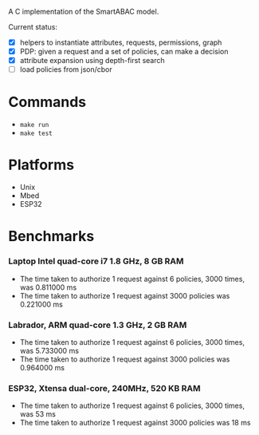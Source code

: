 A C implementation of the SmartABAC model.

Current status:

- [x] helpers to instantiate attributes, requests, permissions, graph
- [x] PDP: given a request and a set of policies, can make a decision
- [x] attribute expansion using depth-first search
- [ ] load policies from json/cbor

# Commands
- `make run`
- `make test`

# Platforms
- Unix
- Mbed
- ESP32

# Benchmarks

### Laptop Intel quad-core i7 1.8 GHz, 8 GB RAM

- The time taken to authorize 1 request against 6 policies, 3000 times, was 0.811000 ms
- The time taken to authorize 1 request against 3000 policies was 0.221000 ms

### Labrador, ARM quad-core 1.3 GHz, 2 GB RAM

- The time taken to authorize 1 request against 6 policies, 3000 times, was 5.733000 ms
- The time taken to authorize 1 request against 3000 policies was 0.964000 ms

### ESP32, Xtensa dual-core, 240MHz, 520 KB RAM

- The time taken to authorize 1 request against 6 policies, 3000 times, was 53 ms
- The time taken to authorize 1 request against 3000 policies was 18 ms
